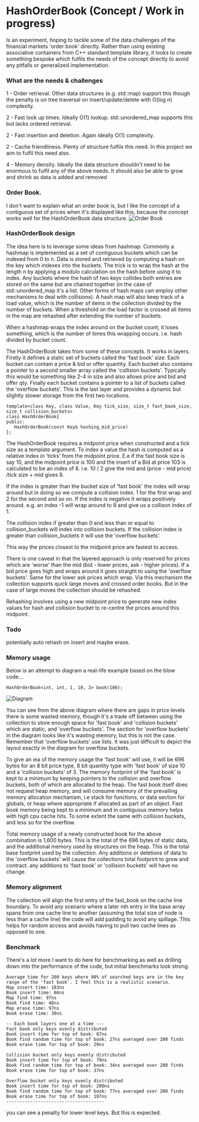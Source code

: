# HashOrderBook (Concept / Work in progress)
Is an experiment, hoping to tackle some of the data challenges of the financial markets 'order book' directly. Rather than using existing associative containers from C++ standard template library, it looks to create something bespoke which fulfils the needs of the concept directly to avoid any pitfalls or generalized implementation.

### What are the needs & challenges
 1 - Order retrieval. Other data structures (e.g. std::map) support this though the penalty is on tree traversal on insert/update/delete with O(log n) complexity.
 
 2 - Fast look up times. Ideally O(1) lookup. std::unordered_map supports this but lacks ordered retrieval. 
 
 2 - Fast insertion and deletion. Again ideally O(1) complexity. 
 
 2 - Cache friendliness. Plenty of structure fulfils this need. In this project we aim to fulfil this need also.
 
 4 - Memory density. Ideally the data structure shouldn't need to be enormous to fulfil any of the above needs. It should also be able to grow and shrink as data is added and removed

### Order Book.
I don't want to explain what an order book is, but I like the concept of a contiguous set of prices when it's displayed like this, because the concept works well for the HashOrderBook data structure.
![Order Book](Orderbook.png)

### HashOrderBook design
The idea here is to leverage some ideas from hashmap. 
Commonly a hashmap is implemented as a set of contiguous buckets which can be indexed from 0 to n. 
Data is stored and retrieved by computing a hash on the key which indexes into the buckets. The trick is to wrap the hash at the length n by applying a modulo calculation on the hash before using it to index. 
Any buckets where the hash of two keys collides both entries are stored on the same but are chained together (in the case of std::unordered_map it's a list. Other forms of hash maps can employ other mechanisms to deal with collisions).
A hash map will also keep track of a load value, which is the number of items in the collection divided by the number of buckets.
When a threshold on the load factor is crossed all items in the map are rehashed after extending the number of buckets.

When a hashmap wraps the index around on the bucket count, it loses something, which is the number of times this wrapping occurs. i.e. hash divided by bucket count. 

The HashOrderBook takes from some of these concepts.
It works in layers. Firstly it defines a static set of buckets called the 'fast book' size. Each bucket can contain a price & bid or offer quantity. 
Each bucket also contains a pointer to a second smaller array called the 'collision buckets'. Typically this would be something like 2-4 in size and also allows price and bid and offer qty. 
Finally each bucket contains a pointer to a list of buckets called the 'overflow buckets'. This is the last layer and provides a dynamic but slightly slower storage from the first two locations.

```
template<class Key, class Value, Key tick_size, size_t fast_book_size, size_t collision_buckets> 
class HashOrderBook{
public:
   HashOrderBook(const Key& hashing_mid_price)
};
```
The HashOrderBook requires a midpoint price when constructed and a tick size as a template argument.
To index a value the hash is computed as a relative index in 'ticks' from the midpoint price. E.e if the fast book size is say 10, and the midpoint price is 100 and the insert of a Bid at price 103 is calculated to be an index of 8. i.e. 10 / 2 give the mid and (price - mid price) /tick size + mid gives 8.  

If the index is greater than the bucket size of 'fast book' the index will wrap around but in doing so we compute a collision index. 1 for the first wrap and 2 for the second and so on. 
If the index is negative it wraps positively around. e.g. an index -1 will wrap around to 9 and give us a collison index of 1.

The collision index if greater than 0 and less than or equal to collision_buckets will index into collision buckets.
If the collision index is greater than collision_buckets it will use the 'overflow buckets'.

This way the prices closest to the midpoint price are fastest to access.

There is one caveat in that the layered approach is only reserved for prices which are 'worse' than the mid (bid - lower prices, ask - higher prices). If a bid price goes high and wraps around it goes straight to using the 'overflow buckets'. Same for the lower ask prices which wrap. 
Via this mechanism the collection supports quick large moves and crossed order books. But in the case of large moves the collection should be rehashed.



Rehashing involves using a new midpoint price to generate new index values for hash and collision bucket to re-centre the prices around this midpoint. 

### Todo
potentially auto rehash on insert and maybe erase.
### Memory usage
Below is an attempt to diagram a real-life example based on the blow code...
```
HashOrderBook<int, int, 1, 10, 2> book(100);
```
![Diagram](OrderBookRealLifeExample.png)


You can see from the above diagram where there are gaps in price levels there is some wasted memory, though it's a trade off between using the collection to store enough space for 'fast book' and 'collision buckets' which are static, and 'overflow buckets'. The section for 'overflow buckets' in the diagram looks like it's wasting memory, but this is not the case. Remember that 'overflow buckets' use lists. It was just difficult to depict the layout exactly in the diagram for overflow buckets.

To give an iea of the memory usage the 'fast book' will use, it will be 696 bytes for an 8 bit price type, 8 bit quantity type with 'fast book' of size 10 and a 'collision buckets' of 3. 
The memory footprint of the 'fast book' is kept to a minimum by keeping pointers to the collision and overflow buckets, both of which are allocated to the heap. 
The fast book itself does not request heap memory, and will consume memory of the prevailing memory allocation mechanism, i.e stack for functions, or data section for globals, or heap where appropriate if allocated as part of an object.
Fast book memory being kept to a minimum and in contiguous memory helps with high cpu cache hits. To some extent the same with collision buckets, and less so for the overflow.

Total memory usage of a newly constructed book for the above combination is 1,600 bytes. This is the total of the 696 bytes of static data, and the additional memory used by structures on the heap. This is the total base footprint used by the collection. Any additions or deletions of data to the 'overflow buckets' will cause the collections total footprint to grow and contract. any additions to 'fast book' or 'collision buckets' will have no change.

### Memory alignment
The collection will align the first entry of the fast_book on the cache line boundary. 
To avoid any scenario where a later nth entry in the base array spans from one cache line to another (assuming the total size of node is less than a cache line) the code will add padding to avoid any spillage.
This helps for random access and avoids having to pull two cache lines as opposed to one. 


### Benchmark
There's a lot more I want to do here for benchmarking as well as drilling down into the performance of the code, but initial benchmarks look strong.
```
Average time for 200 keys where 90% of searched keys are in the key range of the 'fast book'. I feel this is a realistic scenario.
Map insert time: 183ns
Book insert time: 66ns
Map find time: 97ns
Book find time: 46ns
Map erase time: 97ns
Book erase time: 38ns

-- Each book layers one at a time ---
Fast book only keys evenly distributed
Book insert time for top of book: 87ns
Book find random time for top of book: 27ns averaged over 200 finds
Book erase time for top of book: 29ns

Collision bucket only keys evenly distributed
Book insert time for top of book: 79ns
Book find random time for top of book: 34ns averaged over 200 finds
Book erase time for top of book: 37ns

Overflow bucket only keys evenly distributed
Book insert time for top of book: 200ns
Book find random time for top of book: 77ns averaged over 200 finds
Book erase time for top of book: 187ns
-------------------------------------
```
you can see a penalty for lower level keys. But this is expected.
